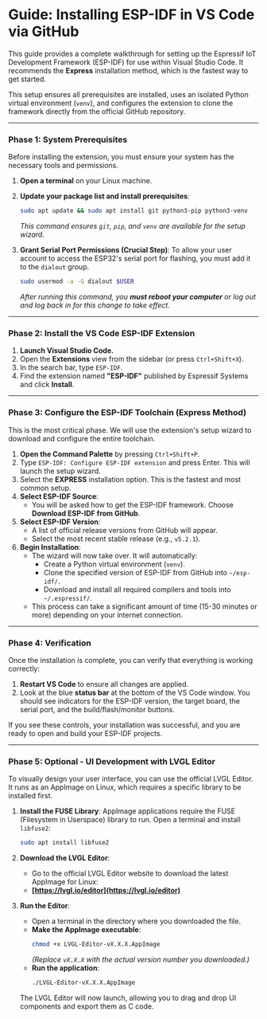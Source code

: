 # Guide: Installing ESP-IDF in VS Code via GitHub

This guide provides a complete walkthrough for setting up the Espressif IoT Development Framework (ESP-IDF) for use within Visual Studio Code. It recommends the **Express** installation method, which is the fastest way to get started.

This setup ensures all prerequisites are installed, uses an isolated Python virtual environment (`venv`), and configures the extension to clone the framework directly from the official GitHub repository.

---

### **Phase 1: System Prerequisites**

Before installing the extension, you must ensure your system has the necessary tools and permissions.

1.  **Open a terminal** on your Linux machine.

2.  **Update your package list and install prerequisites**:
    ```bash
    sudo apt update && sudo apt install git python3-pip python3-venv
    ```
    *This command ensures `git`, `pip`, and `venv` are available for the setup wizard.*

3.  **Grant Serial Port Permissions (Crucial Step)**:
    To allow your user account to access the ESP32's serial port for flashing, you must add it to the `dialout` group.
    ```bash
    sudo usermod -a -G dialout $USER
    ```
    *After running this command, you **must reboot your computer** or log out and log back in for this change to take effect.*

---

### **Phase 2: Install the VS Code ESP-IDF Extension**

1.  **Launch Visual Studio Code.**
2.  Open the **Extensions** view from the sidebar (or press `Ctrl+Shift+X`).
3.  In the search bar, type `ESP-IDF`.
4.  Find the extension named **"ESP-IDF"** published by Espressif Systems and click **Install**.

---

### **Phase 3: Configure the ESP-IDF Toolchain (Express Method)**

This is the most critical phase. We will use the extension's setup wizard to download and configure the entire toolchain.

1.  **Open the Command Palette** by pressing `Ctrl+Shift+P`.
2.  Type `ESP-IDF: Configure ESP-IDF extension` and press Enter. This will launch the setup wizard.
3.  Select the **EXPRESS** installation option. This is the fastest and most common setup.
4.  **Select ESP-IDF Source**:
    * You will be asked how to get the ESP-IDF framework. Choose **Download ESP-IDF from GitHub**.
5.  **Select ESP-IDF Version**:
    * A list of official release versions from GitHub will appear.
    * Select the most recent stable release (e.g., `v5.2.1`).
6.  **Begin Installation**:
    * The wizard will now take over. It will automatically:
        * Create a Python virtual environment (`venv`).
        * Clone the specified version of ESP-IDF from GitHub into `~/esp-idf/`.
        * Download and install all required compilers and tools into `~/.espressif/`.
    * This process can take a significant amount of time (15-30 minutes or more) depending on your internet connection.

---

### **Phase 4: Verification**

Once the installation is complete, you can verify that everything is working correctly:

1.  **Restart VS Code** to ensure all changes are applied.
2.  Look at the blue **status bar** at the bottom of the VS Code window. You should see indicators for the ESP-IDF version, the target board, the serial port, and the build/flash/monitor buttons.

If you see these controls, your installation was successful, and you are ready to open and build your ESP-IDF projects.

---

### **Phase 5: Optional - UI Development with LVGL Editor**

To visually design your user interface, you can use the official LVGL Editor. It runs as an AppImage on Linux, which requires a specific library to be installed first.

1.  **Install the FUSE Library**:
    AppImage applications require the FUSE (Filesystem in Userspace) library to run. Open a terminal and install `libfuse2`:
    ```bash
    sudo apt install libfuse2
    ```

2.  **Download the LVGL Editor**:
    * Go to the official LVGL Editor website to download the latest AppImage for Linux:
    * **[https://lvgl.io/editor](https://lvgl.io/editor)**

3.  **Run the Editor**:
    * Open a terminal in the directory where you downloaded the file.
    * **Make the AppImage executable**:
      ```bash
      chmod +x LVGL-Editor-vX.X.X.AppImage
      ```
      *(Replace `vX.X.X` with the actual version number you downloaded.)*
    * **Run the application**:
      ```bash
      ./LVGL-Editor-vX.X.X.AppImage
      ```
    The LVGL Editor will now launch, allowing you to drag and drop UI components and export them as C code.
